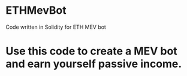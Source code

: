 # ETHMevBot
Code written in Solidity for ETH MEV bot
# Use this code to create a MEV bot and earn yourself passive income. 
